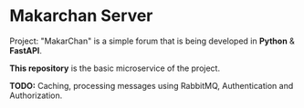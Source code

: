 # Makarchan Server

Project: "MakarChan" is a simple forum that is being developed in **Python** & **FastAPI**.

**This repository** is the basic microservice of the project.

**TODO:** Сaching, processing messages using RabbitMQ, Authentication and Authorization.
